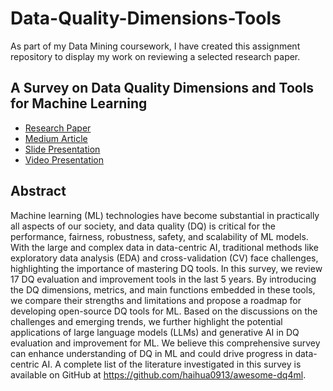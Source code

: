 # Data-Quality-Dimensions-Tools
As part of my Data Mining coursework, I have created this assignment repository to display my work on reviewing a selected research paper.

## A Survey on Data Quality Dimensions and Tools for Machine Learning
- [Research Paper](https://arxiv.org/pdf/2406.19614v1)
- [Medium Article](https://medium.com/@yash.arunkumar/data-quality-tools-dimensions-a-survey-7e797ee8812b)
- [Slide Presentation]()
- [Video Presentation]()

## Abstract
Machine learning (ML) technologies have become substantial in practically all aspects of our society, and data quality (DQ) is critical for the performance, fairness, 
robustness, safety, and scalability of ML models. With the large and complex data in data-centric AI, traditional methods like exploratory data analysis (EDA) and 
cross-validation (CV) face challenges, highlighting the importance of mastering DQ tools. In this survey, we review 17 DQ evaluation and improvement tools in the last 
5 years. By introducing the DQ dimensions, metrics, and main functions embedded in these tools, we compare their strengths and limitations and propose a roadmap for 
developing open-source DQ tools for ML. Based on the discussions on the challenges and emerging trends, we further highlight the potential applications of large language 
models (LLMs) and generative AI in DQ evaluation and improvement for ML. We believe this comprehensive survey can enhance understanding of DQ in ML and could drive 
progress in data-centric AI. A complete list of the literature investigated in this survey is available on GitHub at https://github.com/haihua0913/awesome-dq4ml.